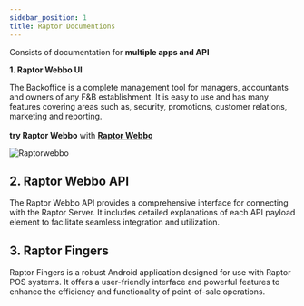 ```yaml
---
sidebar_position: 1
title: Raptor Documentions
---
```

Consists of documentation for **multiple apps and API**

**1. Raptor Webbo UI**

The Backoffice is a complete management tool for managers, accountants and owners of any F&B establishment. It is easy to use and has many features covering areas such as, security, promotions, customer relations, marketing and reporting.\
\
**try Raptor Webbo** with **[Raptor Webbo](https://webbo.raptorpos.com/)**

![Raptorwebbo](/img/landing.png "RaptorWebboUI")

## 2. Raptor Webbo API

The Raptor Webbo API provides a comprehensive interface for connecting with the Raptor Server. It includes detailed explanations of each API payload element to facilitate seamless integration and utilization.

## 3. Raptor Fingers

Raptor Fingers is a robust Android application designed for use with Raptor POS systems. It offers a user-friendly interface and powerful features to enhance the efficiency and functionality of point-of-sale operations.
